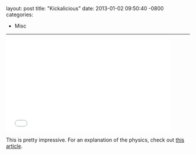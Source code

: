 layout: post
title:  "Kickalicious"
date:   2013-01-02 09:50:40 -0800
categories:
  - Misc
---

<iframe class="embedly-embed" src="//cdn.embedly.com/widgets/media.html?src=https%3A%2F%2Fwww.youtube.com%2Fembed%2FjDwbjHV8jLo%3Ffeature%3Doembed&url=https%3A%2F%2Fwww.youtube.com%2Fwatch%3Fv%3DjDwbjHV8jLo%26feature%3Dplayer_embedded&image=https%3A%2F%2Fi.ytimg.com%2Fvi%2FjDwbjHV8jLo%2Fhqdefault.jpg&key=d815972c91e546edb5d2d02e509f8b1c&type=text%2Fhtml&schema=youtube" width="450" height="253" scrolling="no" frameborder="0" allowfullscreen></iframe>

This is pretty impressive. For an explanation of the physics, check out  [this article](http://www.empiricalzeal.com/2012/12/31/the-physics-of-that-kickalicious-kick/).
